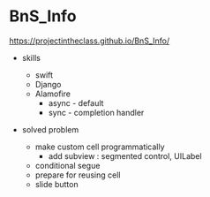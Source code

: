 # BnS_Info


<https://projectintheclass.github.io/BnS_Info/>

- skills
  - swift
  - Django
  - Alamofire
    - async - default
    - sync - completion handler



- solved problem
  - make custom cell programmatically
    - add subview : segmented control, UILabel
  - conditional segue
  - prepare for reusing cell
  - slide button

